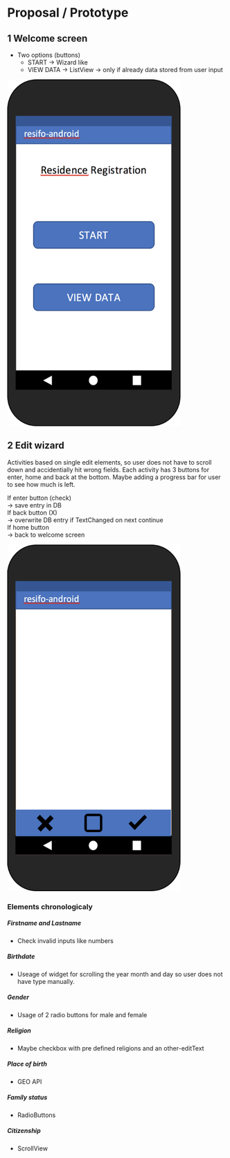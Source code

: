 # Proposal / Prototype

## 1 Welcome screen
- Two options (buttons)
  - START -> Wizard like
  - VIEW DATA -> ListView -> only if already data stored from user input

<img src="images/HomeView.png" height="800" width="400" alt="Screenshot"/>


## 2 Edit wizard
Activities based on single edit elements, so user does not have to
scroll down and accidentially hit wrong fields.
Each activity has 3 buttons for enter, home and back at the bottom. Maybe adding a
progress bar for user to see how much is left.

If enter button (check) <br>
-> save entry in DB <br>
If back button (X) <br>
-> overwrite DB entry if TextChanged on next continue <br>
If home button  <br>
-> back to welcome screen

<img src="images/StandardWizardView.png" height="800" width="400" alt="Screenshot"/>


### Elements chronologicaly

##### Firstname and Lastname
- Check invalid inputs like numbers
##### Birthdate
- Useage of widget for scrolling the year month and day
so user does not have type manually.
##### Gender
- Usage of 2 radio buttons for male and female
##### Religion
- Maybe checkbox with pre defined religions and an other-editText
##### Place of birth
- GEO API
##### Family status
- RadioButtons
##### Citizenship
- ScrollView
